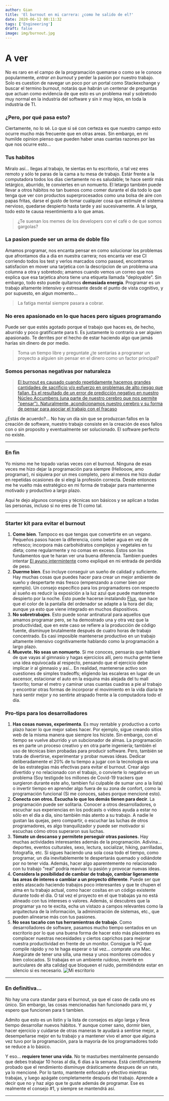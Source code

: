 ```yaml
---
author: Gian
title: 'El burnout en mi carrera: ¿como he salido de el?'
date: 2020-06-12 00:11:32
tags: ['Engineering']
draft: false
image: img/burnout.jpg
---
```


# A ver

No es raro en el campo de la programación quemarse o como se le conoce popularmente, _entrar en burnout_ y perder la pasión por nuestro trabajo. Solo es cuestion de navegar un poco por un portal como Stackexchange y buscar el termino burnout, notarás que habrán un centenar de preguntas que actuan como evidencia de que esto es un problema real y sobretodo muy normal en la industria del software y sin ir muy lejos, en toda la industria de TI.

### ¿Pero, por qué pasa esto?

Ciertamente, no lo sé. Lo que si sé con certeza es que nuestro campo esto ocurre mucho más frecuente que en otras areas. Sin embargo, en mi humilde opinion pienso que pueden haber unas cuantas razones por las que nos ocurre esto...

### Tus habitos

Miralo así... llegas al trabajo, te sientas en tu escritorio, o tal vez eres remoto y sólo te paras de la cama a tu mesa de trabajo. Estár frente a la computadora todos los días ciertamente no es saludable; te hace sentir más letárgico, aburrido, te conviertes en un nomuerto. El letargo también puede llevar a otros hábitos no tan buenos como comer durante el día todo lo que tenga que ver con productos superprocesados como una bolsa de aire con papas fritas, darse el gusto de tomar cualquier cosa que estimule el sistema nervioso, quedarse despierto hasta tarde y así sucesivamente. A la larga, todo esto te causa resentimiento a lo que amas.

> ¿Te suenan los memes de los developers con el café o de que somos gargolas?

### La pasion puede ser un arma de doble filo

Amamos programar, nos encanta pensar en como solucionar los problemas que afrontamos dia a dia en nuestra carrera; nos encanta ver ese CI corriendo todos los test y verlos marcados como passed, encontramos satisfacion en mover una tarjetica con la descripcion de un problema una columna a otra y sobretodo; amamos cuando vemos un correo que nos explica que esa tarjetica ahora tiene una etiqueta llamada "deployable". Sin embargo, todo esto puede quitarnos **demasiada energia**. Programar es un trabajo altamente intensivo y estresante desde el punto de vista cognitivo, y por supuesto, en algun momento...

> La fatiga mental siempre pasara a cobrar.

### No eres apasionado en lo que haces pero sigues programando

Puede ser que estés agotado porque el trabajo que haces es, de hecho, aburrido y poco gratificante para ti. Es justamente lo contrario a ser alguien apasionado. Te derrites por el hecho de estar haciendo algo que jamás harías sin dinero de por medio.

> Toma un tiempo libre y preguntate ¿te sentarias a programar un proyecto a alguien sin pensar en el dinero como un factor principal?

### Somos personas negativas por naturaleza

> [El burnout es causado cuando repetidamente hacemos grandes cantidades de sacrificio y/o esfuerzo en problemas de alto riesgo que fallan. Es el resultado de un error de predicción negativo en nuestro Núcleo Accumbens (una parte de nuestro cerebro que nos permite "pensar"). Naturalmente, acondicionamos nuestro cerebro y su forma de pensar para asociar el trabajo con el fracaso](https://news.ycombinator.com/item?id=5630445)

¿Estás de acuerdo?... No hay un día sin que se produzcan fallos en la creación de software, nuestro trabajo consiste en la creación de esos fallos con o sin proposito y eventualmente ser solucionado. El software perfecto no existe.

<hr />

### En fin

Yo mismo me he topado varias veces con el burnout. Ninguna de esas veces me hizo dejar la programación para siempre (Hellooow, amo programar), ni siquiera por un mes completo, pero al menos me hizo dudar en repetidas ocasiones de si elegí la profesión correcta. Desde entonces me he vuelto más estratégico en mi forma de trabajar para mantenerme motivado y productivo a largo plazo.

Aqui te dejo algunos consejos y técnicas son básicos y se aplican a todas las personas, incluso si no eres de TI como tal.

<hr />

### Starter kit para evitar el burnout

1. **Come bien**. Tampoco es que tengas que convertirte en un vegano. Pequeños pasos hacen la diferencia, como beber agua en vez de refresco; incorpora más carbohidratos complejos y vegetales en tu dieta; come regularmente y no comas en exceso. Estos son los fundamentos que te haran ver una buena diferencia. Tambien puedes intentar [El ayuno intermintente](https://giancastle.com/asi-perdi-30lbs-2/) como expliqué en mi entrada de perdida de peso.
2. **Duerme bien**. Eso incluye conseguir un sueño de  calidad y suficiente. Hay muchas cosas que puedes hacer para crear un mejor ambiente de sueño y despertarte más fresco (empenzando a comer bien por ejemplo). Un consejo específico para los programadores con respecto al sueño es reducir la exposición a la luz azul que puede mantenerte despierto por la noche. Esto puede hacerse instalando [Flux](https://justgetflux.com/), que hace que el color de la pantalla del ordenador se adapte a la hora del día; aunque ya esto que viene integrado en muchos dispositivos.
3. **No sobretrabajes**. Esto puede sonar antinatural para aquellos que amamos programar pero, se ha demostrado una y otra vez que la productividad, que en este caso se refiere a la producción de código fuente, disminuye brutalmente después de cuatro horas de trabajo concentrado. Es casi imposible mantenerse productivo en un trabajo altamente intensivo cognitivamente hablando como la programación a largo plazo.
4. **Muevete. No seas un nomuerto**. Si me conoces, pensarás que hablaré de que vayas al gimnasio y hagas ejercicios allí, pero mucha gente tiene una idea equivocada al respecto, pensando que el ejercicio debe implicar ir al gimnasio y así... En realidad, mantenerse activo son cuestiones de simples tradeoffs; eligiendo las escaleras en lugar de un ascensor, estacionar el auto en la esquina más alejada del tu mall favorito; tomar el metro y caminar unas cuantas cuadras a pie al trabajo y encontrar otras formas de incorporar el movimiento en la vida diaria te hará sentir mejor y no sentirte atrapado frente a la computadora todo el día.

### Pro-tips para los desarrolladores

1. **Has cosas nuevas, experimenta**. Es muy rentable y productivo a corto plazo hacer lo que mejor sabes hacer. Por ejemplo, sigue creando sitios web de la misma manera que siempre los hiciste. Sin embargo, con el tiempo se vuelve aburrido y un subcionador de almas. La programación es en parte un proceso creativo y en otra parte ingeniería; también el uso de técnicas bien probadas para producir software. Pero, también se trata de divertirse, experimentar y probar nuevas ideas. Dedicar deliberadamente el 20% de tu tiempo a jugar con la tecnología es una de las estrategias más efectivas para evitar el burnout. Crear algo divertido y no relacionado con el trabajo, o convierte lo negativo en un problema (Soy testigode los millones de Covid-19 trackers que surgieron durante este año, tambien fui culpable de sumar uno a la lista) o invertir tiempo en aprender algo fuera de su zona de confort, como la programación funcional (Si me conoces, sabes porque mencioné esto).
2. **Conecta con otros. Escucha lo que los demás tienen para decir**. La programación puede ser solitaria. Conocer a otros desarrolladores, o escuchar sus experiencias en los podcasts o videos ayuda a estar no sólo en el día a día, sino también más atento a su trabajo. A nadie le gustan las quejas, pero compartir, o escuchar las luchas de otros programadores, es algo tranquilizador y puede ser motivador si escuchas cómo otros superaron sus luchas.
3. **Tómate un descanso y permitete perseguir otras pasiones.** Hay muchas actividades interesantes además de la programación. Adivina... deportes, eventos culturales, sexo, lectura, socializar, hiking, parrilladas, fotografía, etc. Si sigues haciendo una sola cosa todo el tiempo, como programar, un día inevitablemente te despertarás quemado y odiándote por no tener vida. Además, hacer algo aparentemente no relacionado con tu trabajo "real" podría reavivar tu pasión y provocar nuevas ideas.
4. **Considera la posibilidad de cambiar de trabajo, cambiar ligeramente las areas de interes o cambiar a un proyecto diferente**. Puede ser que estés atascado haciendo trabajos poco interesantes y que te chupen el alma en tu trabajo actual, como hacer cositas en un código existente durante todo el día. O tal vez el proyecto en el que trabajas ya no está alineado con tus intereses o valores. Además, si descubres que la programar ya no te excita, echa un vistazo a campos relevantes como la arquitectura de la información, la administración de sistemas, etc., que pueden alinearse más con tus pasiones.
5. **No seas tacaño con tus herramientras de trabajo**. Como desarrolladores de software, pasamos mucho tiempo sentados en un escritorio por lo que una buena forma de hacer esto más placentero es complacer nuestras necesidades y ciertos caprichos para mejorar nuestra productividad en frente de un monitor. Consigue la PC que compile rápido y no te haga esperar o tal vez... comprate una Mac. Asegúrate de tener una silla, una mesa y unos monitores cómodos y bien colocados. Si trabajas en un ambiente ruidoso, invierte en auriculares de alta calidad que bloqueen el ruido, permitiéndote estar en silencio si es necesario.
   ![Mi escritorio](img/desk.jpg)

<hr />

### En definitiva...

No hay una cura standar para el burnout, ya que el caso de cada uno es único. Sin embargo, las cosas mencionadas han funcionado para mí, y espero que funcionen para ti tambien.

Admito que esto es un listin y la lista de consejos es algo larga y lleva tiempo desarrollar nuevos hábitos. Y aunque comer sano, dormir bien, hacer ejercicio y cuidarse de otras maneras te ayudará a sentirse mejor, a desempeñarse mejor en tu trabajo y a mantener vivo el amor que alguna vez tuvo por la programación, para la mayoría de los programadores todo se reduce a lo básico.

Y eso... **requiere tener una vida**. No te masturbes mentalmente pensando que debes trabajar 10 horas al día, 6 días a la semana. Está científicamente probado que el rendimiento disminuye drásticamente despues de un rato, ya lo mencioné. Por lo tanto, mantente enfocado y efectivo mientras trabajas, y luego apágate completamente después del trabajo. Aprende a decir que no y haz algo que te guste además de programar. Ese es realmente el consejo #1, y siempre se mantendrá así.

<hr />